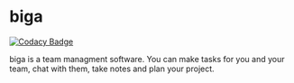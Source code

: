 # biga

[![Codacy Badge](https://api.codacy.com/project/badge/Grade/564d64fccfab4576a086f0d5caae2269)](https://app.codacy.com/gh/simonpla/biga?utm_source=github.com&utm_medium=referral&utm_content=simonpla/biga&utm_campaign=Badge_Grade_Settings)

biga is a team managment software. You can make tasks for you and your team, chat with them, take notes and plan your project.
